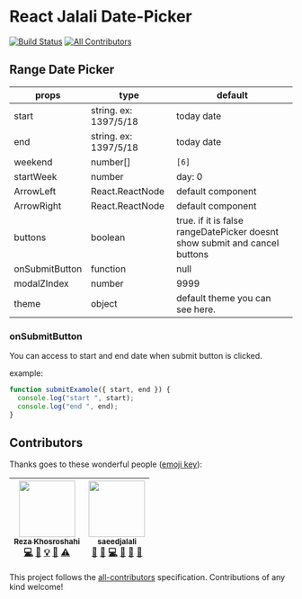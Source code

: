 # React Jalali Date-Picker

[![Build Status](https://travis-ci.org/rzkhosroshahi/react-jalali-datepicker.svg?branch=master)](https://travis-ci.org/rzkhosroshahi/react-jalali-datepicker)
[![All Contributors](https://img.shields.io/badge/all_contributors-2-orange.svg?style=flat-square)](#contributors)

## Range Date Picker

| props          | type                  | default                                                                    |
| -------------- | --------------------- | -------------------------------------------------------------------------- |
| start          | string. ex: 1397/5/18 | today date                                                                 |
| end            | string. ex: 1397/5/18 | today date                                                                 |
| weekend        | number[]              | `[6]`                                                                      |
| startWeek      | number                | day: 0                                                                     |
| ArrowLeft      | React.ReactNode       | default component                                                          |
| ArrowRight     | React.ReactNode       | default component                                                          |
| buttons        | boolean               | true. if it is false rangeDatePicker doesnt show submit and cancel buttons |
| onSubmitButton | function              | null                                                                       |
| modalZIndex    | number                | 9999                                                                       |
| theme          | object                | default theme you can see here.                                            |

### onSubmitButton

You can access to start and end date when submit button is clicked.

example:

```javascript
function submitExamole({ start, end }) {
  console.log("start ", start);
  console.log("end ", end);
}
```

## Contributors

Thanks goes to these wonderful people ([emoji key](https://github.com/kentcdodds/all-contributors#emoji-key)):

<!-- ALL-CONTRIBUTORS-LIST:START - Do not remove or modify this section -->
<!-- prettier-ignore -->
| [<img src="https://avatars1.githubusercontent.com/u/11410506?v=4" width="100px;"/><br /><sub><b>Reza Khosroshahi</b></sub>](https://reza.blue)<br />[💻](https://github.com/rzkhosroshahi/react-jalali-datepicker/commits?author=rzkhosroshahi "Code") [📖](https://github.com/rzkhosroshahi/react-jalali-datepicker/commits?author=rzkhosroshahi "Documentation") [💡](#example-rzkhosroshahi "Examples") [🤔](#ideas-rzkhosroshahi "Ideas, Planning, & Feedback") [⚠️](https://github.com/rzkhosroshahi/react-jalali-datepicker/commits?author=rzkhosroshahi "Tests") | [<img src="https://avatars2.githubusercontent.com/u/15178117?v=4" width="100px;"/><br /><sub><b>saeedjalali</b></sub>](http://saeedjalali.ir)<br />[💬](#question-saeedjalali1 "Answering Questions") [🐛](https://github.com/rzkhosroshahi/react-jalali-datepicker/issues?q=author%3Asaeedjalali1 "Bug reports") [💻](https://github.com/rzkhosroshahi/react-jalali-datepicker/commits?author=saeedjalali1 "Code") [🤔](#ideas-saeedjalali1 "Ideas, Planning, & Feedback") [👀](#review-saeedjalali1 "Reviewed Pull Requests") [📢](#talk-saeedjalali1 "Talks") |
| :---: | :---: |

<!-- ALL-CONTRIBUTORS-LIST:END -->

This project follows the [all-contributors](https://github.com/kentcdodds/all-contributors) specification. Contributions of any kind welcome!
